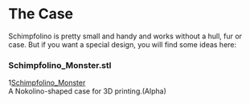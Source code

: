# The Case

Schimpfolino is pretty small and handy and works without a hull, fur or case. But if you want a special design, you will find some ideas here:

### **Schimpfolino_Monster.stl** 
1[Schimpfolino_Monster](https://www.nikolairadke.de/schimpfolino/schimpfolino_monster.png)  
A Nokolino-shaped case for 3D printing.(Alpha) 
